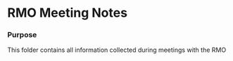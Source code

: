 # RMO Meeting Notes

<h3>Purpose</h3>

This folder contains all information collected during meetings with the RMO
